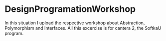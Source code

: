 # DesignProgramationWorkshop
In this situation I upload the respective workshop about Abstraction, Polymorphism and Interfaces. All this excercise is for cantera 2, the SoftkaU program.
